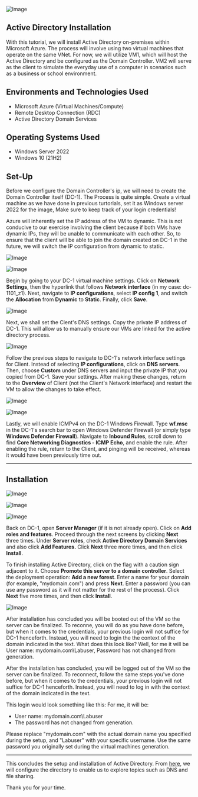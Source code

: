 ![Image](https://i.imgur.com/W141e1T.png)

## Active Directory Installation 

With this tutorial, we will install Active Directory on-premises within Microsoft Azure. The process will involve using two virtual machines that operate on the same VNet. For now, we will utilize VM1, which will host the Active Directory and be configured as the Domain Controller. VM2 will serve as the client to simulate the everyday use of a computer in scenarios such as a business or school environment.

## Environments and Technologies Used

- Microsoft Azure (Virtual Machines/Compute)
- Remote Desktop Connection (RDC)
- Active Directory Domain Services

## Operating Systems Used

- Windows Server 2022
- Windows 10 (21H2)

## Set-Up

Before we configure the Domain Controller's ip, we will need to create the Domain Controller itself (DC-1). The Process is quite simple. Create a virtual machine as we have done in previous turtorials, set it as Windows server 2022 for the image, Make sure to keep track of your login credentials!

Azure will inherently set the IP address of the VM to dynamic. This is not conducive to our exercise involving the client because if both VMs have dynamic IPs, they will be unable to communicate with each other. So, to ensure that the client will be able to join the domain created on DC-1 in the future, we will switch the IP configuration from dynamic to static.

![Image](https://i.imgur.com/P6oe87S.png)

![Image](https://i.imgur.com/xYqLawL.png)

Begin by going to your DC-1 virtual machine settings. Click on **Network Settings**, then the hyperlink that follows **Network interface** (in my case: dc-1101_z1). Next, navigate to **IP configurations**, select **IP config 1**, and switch the **Allocation** from **Dynamic** to **Static**. Finally, click **Save**.

![Image](https://i.imgur.com/DNngp7N.png) 

Next, we shall set the Cient's DNS settings. Copy the private IP address of DC-1. This will allow us to manually ensure our VMs are linked for the active directory process.

![Image](https://i.imgur.com/kUbptyu.png)

Follow the previous steps to navigate to DC-1's network interface settings for Client. Instead of selecting **IP configurations**, click on **DNS servers**. Then, choose **Custom** under DNS servers and input the private IP that you copied from DC-1. Save your settings. After making these changes, return to the **Overview** of Client (not the Client's Network interface) and restart the VM to allow the changes to take effect.

![Image](https://i.imgur.com/hifXrhU.png)

![Image](https://i.imgur.com/RhVDpYE.png)

Lastly, we will enable ICMPv4 on the DC-1 Windows Firewall. Type **wf.msc** in the DC-1's search bar to open Windows Defender Firewall (or simply type **Windows Defender Firewall**). Navigate to **Inbound Rules**, scroll down to find **Core Networking Diagnostics - ICMP Echo**, and enable the rule. After enabling the rule, return to the Client, and pinging will be received, whereas it would have been previously time out.

---

## Installation 

![Image](https://i.imgur.com/7JXGzmP.png)

![Image](https://i.imgur.com/H3Lo618.png)

![Image](https://i.imgur.com/pIgbfty.png)

Back on DC-1, open **Server Manager** (if it is not already open). Click on **Add roles and features**. Proceed through the next screens by clicking **Next** three times. Under **Server roles**, check **Active Directory Domain Services** and also click **Add Features.** Click **Next** three more times, and then click **Install**.

To finish installing Active Directory, click on the flag with a caution sign adjacent to it. Choose **Promote this server to a domain controller**. Select the deployment operation: **Add a new forest**. Enter a name for your domain (for example, "mydomain.com") and press **Next**. Enter a password (you can use any password as it will not matter for the rest of the process). Click **Next** five more times, and then click **Install**.

![Image](https://i.imgur.com/PEx7SOp.png)


After installation has concluded you will be booted out of the VM so the server can be finalized. To reconne, you will do as you have done before, but when it comes to the credentials, your previous login will not suffice for DC-1 henceforth. Instead, you will need to login the the context of the domain indicated in the text. What does this look like? Well, for me it will be User name: mydomain.com\Labuser, Password has not changed from generation.

After the installation has concluded, you will be logged out of the VM so the server can be finalized. To reconnect, follow the same steps you've done before, but when it comes to the credentials,  your previous login will not suffice for DC-1 henceforth. Instead, you will need to log in with the context of the domain indicated in the text.

This login would look something like this: For me, it will be:

- User name: mydomain.com\Labuser
- The password has not changed from generation.

Please replace "mydomain.com" with the actual domain name you specified during the setup, and "Labuser" with your specific username. Use the same password you originally set during the virtual machines generation.

---
This concludes the setup and installation of Active Directory. From [here](https://github.com/NicholasToon/Configuring-On-premises-Active-Directory-within-Azure-VMs), we will configure the directory to enable us to explore topics such as DNS and file sharing.

Thank you for your time.









